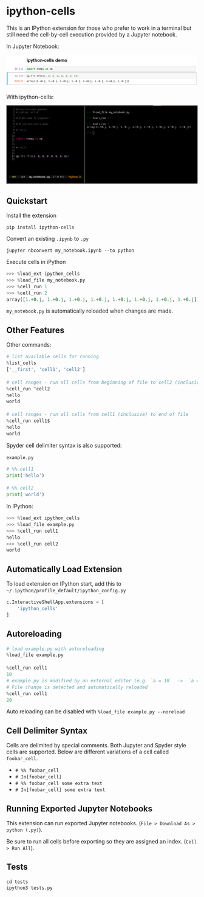# ipython-cells

This is an IPython extension for those who prefer to work in a terminal but still need the cell-by-cell execution provided by a Jupyter notebook.

In Jupyter Notebook:

![](notebook.png)

With ipython-cells:

![](commandline.png)


## Quickstart

Install the extension

    pip install ipython-cells
    
Convert an existing `.ipynb` to `.py`

    jupyter nbconvert my_notebook.ipynb --to python
    
Execute cells in iPython

``` python
>>> %load_ext ipython_cells
>>> %load_file my_notebook.py
>>> %cell_run 1
>>> %cell_run 2
array([1.+0.j, 1.+0.j, 1.+0.j, 1.+0.j, 1.+0.j, 1.+0.j, 1.+0.j, 1.+0.j])
```

`my_notebook.py` is automatically reloaded when changes are made.


## Other Features

Other commands:

``` python
# list available cells for running
%list_cells
['__first', 'cell1', 'cell2']

# cell ranges - run all cells from beginning of file to cell2 (inclusive)
%cell_run ^cell2
hello
world

# cell ranges - run all cells from cell1 (inclusive) to end of file
%cell_run cell1$
hello
world
```

Spyder cell delimiter syntax is also supported:

`example.py`

``` python
# %% cell1
print('hello')

# %% cell2
print('world')
```

In IPython:

``` python
>>> %load_ext ipython_cells
>>> %load_file example.py
>>> %cell_run cell1
hello
>>> %cell_run cell2
world
```

## Automatically Load Extension

To load extension on IPython start, add this to `~/.ipython/profile_default/ipython_config.py`

``` python
c.InteractiveShellApp.extensions = [
    'ipython_cells'
]
```

## Autoreloading
``` python
# load example.py with autoreloading
%load_file example.py

%cell_run cell1
10
# example.py is modified by an external editor (e.g. `a = 10`  ->  `a = 20`)
# File change is detected and automatically reloaded
%cell_run cell1
20

```

Auto reloading can be disabled with `%load_file example.py --noreload`

## Cell Delimiter Syntax

Cells are delimited by special comments.  Both Jupyter and Spyder style cells are supported.  Below are different variations of a cell called `foobar_cell`.

- `# %% foobar_cell`
- `# In[foobar_cell]`
- `# %% foobar_cell some extra text`
- `# In[foobar_cell] some extra text`

## Running Exported Jupyter Notebooks

This extension can run exported Jupyter notebooks. (`File > Download As > python (.py)`).

Be sure to run all cells before exporting so they are assigned an index. (`Cell > Run All`).

## Tests

    cd tests
    ipython3 tests.py
